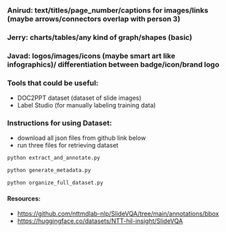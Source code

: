 ### Anirud: text/titles/page_number/captions for images/links (maybe arrows/connectors overlap with person 3)

### Jerry: charts/tables/any kind of graph/shapes (basic)

### Javad: logos/images/icons (maybe smart art like infographics)/ differentiation between badge/icon/brand logo


### Tools that could be useful:
- DOC2PPT dataset (dataset of slide images)
- Label Studio (for manually labeling training data)

### Instructions for using Dataset:
- download all json files from github link below
- run three files for retrieving dataset
```bash
python extract_and_annotate.py
```
```bash
python generate_metadata.py
```
```bash
python organize_full_dataset.py
```

#### Resources:
- https://github.com/nttmdlab-nlp/SlideVQA/tree/main/annotations/bbox
- https://huggingface.co/datasets/NTT-hil-insight/SlideVQA

